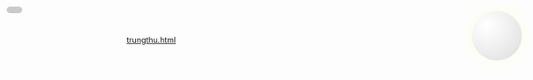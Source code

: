 [trungthu.html](https://github.com/user-attachments/files/22703910/trungthu.html)
<!doctype html>
<html lang="vi">
<head>
  <meta charset="utf-8" />
  <meta name="viewport" content="width=device-width,initial-scale=1" />
  <title>Trung Thu</title>
  <style>
    :root {
      --accent: #ff7f50;
      --accent-2: #ff5722;
    }

    html, body {
      height: 100%;
      margin: 0;
      font-family: Inter, "Segoe UI", system-ui, sans-serif;
      background: #060614;
      overflow: hidden;
    }

    .stage {
      position: relative;
      min-height: 100vh;
      overflow: hidden;
    }

    canvas#starfield {
      display: block;
      width: 100%;
      height: 100%;
    }

    .moon {
      position: fixed;
      top: 20px;
      right: 20px;
      width: 90px;
      height: 90px;
      background: radial-gradient(circle at 30% 30%, #fff 0%, #f0f0f0 45%, #dcdcdc 100%);
      border-radius: 50%;
      box-shadow: 0 0 20px rgba(255, 255, 210, 0.6);
      pointer-events: none;
      z-index: 2;
    }

    #lantern-container {
      position: fixed;
      bottom: 0;
      left: 0;
      width: 100%;
      height: 100%;
      pointer-events: none;
      overflow: hidden;
      z-index: 10;
    }

    .lantern {
      position: absolute;
      pointer-events: auto;
      width: 40px;
      user-select: none;
    }

    @keyframes swing {
      0%   { transform: rotate(-5deg); }
      50%  { transform: rotate(5deg); }
      100% { transform: rotate(-5deg); }
    }

    .swing { animation: swing 2s ease-in-out infinite; }

    #wish-popup {
      position: fixed;
      top: 50%;
      left: 50%;
      transform: translate(-50%, -50%);
      background: rgba(255, 255, 255, 0.96);
      color: var(--accent-2);
      padding: 18px 14px;
      border-radius: 12px;
      font-size: 1rem;
      font-weight: 700;
      display: none;
      z-index: 9999;
      box-shadow: 0 4px 16px rgba(0, 0, 0, 0.3);
      text-align: center;
      max-width: 85%;
      box-sizing: border-box;
    }

    #hint {
      position: fixed;
      bottom: 10vh;
      left: 50%;
      transform: translateX(-50%);
      padding: 8px 14px;
      background: linear-gradient(90deg, rgba(255, 127, 80, 0.95), rgba(255, 87, 34, 0.95));
      color: white;
      border-radius: 999px;
      font-weight: 600;
      z-index: 9998;
      box-shadow: 0 4px 14px rgba(0, 0, 0, 0.25);
      opacity: 0;
      transition: opacity .35s ease;
      pointer-events: none;
      font-size: 0.9rem;
    }

    .controls {
      position: fixed;
      left: 12px;
      top: 12px;
      z-index: 10;
      color: #fff;
      font-size: 14px;
      background: rgba(0, 0, 0, 0.2);
      padding: 6px 10px;
      border-radius: 8px;
    }

    .music-toggle {
      cursor: pointer;
      margin-left: 8px;
      color: #fff;
      opacity: 0.95;
    }

    @media (max-width:480px) {
      .moon { width: 70px; height: 70px; top: 10px; right: 10px; }
      #wish-popup { font-size: 0.85rem; padding: 12px 10px; }
    }
  </style>
</head>
<body>
  <div class="stage">
    <canvas id="starfield"></canvas>
    <div class="moon"></div>
    <div id="lantern-container"></div>
    <div id="wish-popup"></div>
    <div id="hint">Chạm màn hình để mở nhạc và thả đèn ✨</div>
    <div class="controls">
      <span class="music-toggle" id="musicToggle"></span>
    </div>
  </div>

  <audio id="bg-music" preload="none" loop>
    <source src="filenhac.mp3" type="audio/mp3">
  </audio>

  <script>
    // ========== Sao & Sao băng ==========
    const canvas = document.getElementById('starfield');
    const ctx = canvas.getContext('2d');
    let w, h, stars = [], meteors = [];

    function resizeCanvas() {
      w = canvas.width = innerWidth;
      h = canvas.height = innerHeight;
      stars = [];
      const count = Math.round((w * h) / 5000); // giảm số lượng sao cho nhẹ
      for (let i = 0; i < count; i++) {
        stars.push({
          x: Math.random() * w,
          y: Math.random() * h,
          r: Math.random() * 0.9 + 0.1,
          a: Math.random() * 0.8 + 0.2,
          t: Math.random() * 0.02 + 0.002
        });
      }
    }

    function drawStars() {
      ctx.clearRect(0, 0, w, h);
      for (const s of stars) {
        s.a += (Math.random() > 0.5 ? 1 : -1) * s.t;
        s.a = Math.max(0.05, Math.min(1, s.a));
        ctx.beginPath();
        ctx.globalAlpha = s.a;
        ctx.fillStyle = '#fff';
        ctx.arc(s.x, s.y, s.r, 0, Math.PI * 2);
        ctx.fill();
      }
      ctx.globalAlpha = 1;
    }

    function createMeteor() {
      const startX = Math.random() * w;
      const startY = Math.random() * (h / 3);
      const speed = Math.random() * 6 + 4;
      meteors.push({
        x: startX, y: startY,
        vx: speed + 4, vy: speed / 2,
        len: Math.random() * 80 + 60, a: 1
      });
    }

    function drawMeteors() {
      for (let i = meteors.length - 1; i >= 0; i--) {
        const m = meteors[i];
        const x2 = m.x - m.len;
        const y2 = m.y - m.len / 2;
        const g = ctx.createLinearGradient(m.x, m.y, x2, y2);
        g.addColorStop(0, `rgba(255,255,255,${m.a})`);
        g.addColorStop(1, 'rgba(255,255,255,0)');
        ctx.strokeStyle = g;
        ctx.lineWidth = 2;
        ctx.beginPath();
        ctx.moveTo(m.x, m.y);
        ctx.lineTo(x2, y2);
        ctx.stroke();
        m.x += m.vx; m.y += m.vy; m.a -= 0.02;
        if (m.a <= 0 || m.x > w + 100 || m.y > h + 100) meteors.splice(i, 1);
      }
    }

    function loop() {
      drawStars();
      drawMeteors();
      if (meteors.length < 5 && Math.random() < 0.006) createMeteor();
      requestAnimationFrame(loop);
    }

    window.addEventListener('resize', resizeCanvas);
    resizeCanvas();
    loop();

    // ========== Đèn lồng ==========
    const lanternContainer = document.getElementById('lantern-container');
    const wishes = [
      "Anh chúc em một mùa trăng an lành, ấm áp 🌕",
      "Có em cạnh bên thì ngày nào cũng là ngày đặc biệt ✨",
      "Mong mọi ước mơ của em đều thành sự thật 💫"
    ];

    function createLantern() {
      if (lanternContainer.childElementCount >= 25) return; // giới hạn số lượng
      const lantern = document.createElement("img");
      lantern.src = "https://github.com/Panbap/Trungthu/blob/main/den.png?raw=true";
      lantern.className = "lantern swing";

      const layer = Math.floor(Math.random() * 3) + 1;
      let size = 40, duration = 10000, opacity = 0.8;

      if (layer === 1) { size = 20 + Math.random() * 20; duration = 14000; opacity = 0.5; }
      else if (layer === 2) { size = 30 + Math.random() * 30; duration = 12000; opacity = 0.7; }
      else { size = 40 + Math.random() * 30; duration = 10000; opacity = 0.9; }

      lantern.style.width = size + "px";
      lantern.style.left = Math.random() * 90 + "vw";
      lantern.style.bottom = "0px";
      lantern.style.opacity = opacity;

      lanternContainer.appendChild(lantern);

      const drift = Math.random() * 120 - 60;
      const up = 100 + Math.random() * 30;
      lantern.animate([
        { transform: "translate(0,0)", opacity: opacity },
        { transform: `translate(${drift}px, -${up}vh)`, opacity: 0 }
      ], { duration, easing: "linear", fill: "forwards" });

      setTimeout(() => lantern.remove(), duration);

      lantern.addEventListener("click", (e) => {
        e.stopPropagation();
        const wishPopup = document.getElementById('wish-popup');
        wishPopup.textContent = wishes[Math.floor(Math.random() * wishes.length)];
        wishPopup.style.display = 'block';
      });
    }

    // thay setInterval bằng loop đồng bộ
    let lastLantern = 0;
    function lanternLoop(ts) {
      if (ts - lastLantern > 1200) {
        createLantern();
        lastLantern = ts;
      }
      requestAnimationFrame(lanternLoop);
    }
    requestAnimationFrame(lanternLoop);

    // ========== Âm nhạc ==========
    const bg = document.getElementById('bg-music');
    const musicToggle = document.getElementById('musicToggle');
    let musicStarted = false;

    function startMusic() {
      if (musicStarted || !bg) return;
      bg.volume = 0.0;
      bg.play().then(() => {
        let v = 0;
        const i = setInterval(() => {
          v += 0.05;
          if (v >= 0.8) { v = 0.8; clearInterval(i); }
          bg.volume = v;
        }, 120);
        musicStarted = true;
        musicToggle.textContent = '🔊';
        const hint = document.getElementById('hint');
        hint.style.opacity = '1';
        setTimeout(() => hint.style.opacity = '0', 3000);
      }).catch(() => {});
    }

    musicToggle.addEventListener('click', (e) => {
      e.stopPropagation();
      if (!musicStarted) { startMusic(); return; }
      if (bg.paused) { bg.play(); musicToggle.textContent = '🔊'; }
      else { bg.pause(); musicToggle.textContent = '🔈'; }
    });

    document.addEventListener('pointerdown', function onceStart() {
      startMusic();
      document.removeEventListener('pointerdown', onceStart);
    });

    // click ra ngoài để tắt popup
    document.addEventListener('click', (e) => {
      const pop = document.getElementById('wish-popup');
      if (pop && pop.style.display === 'block') {
        pop.style.display = 'none';
      }
    });

    // tạo vài đèn ban đầu
    for (let i = 0; i < 3; i++) { setTimeout(createLantern, i * 800); }
  </script>
</body>
</html>
